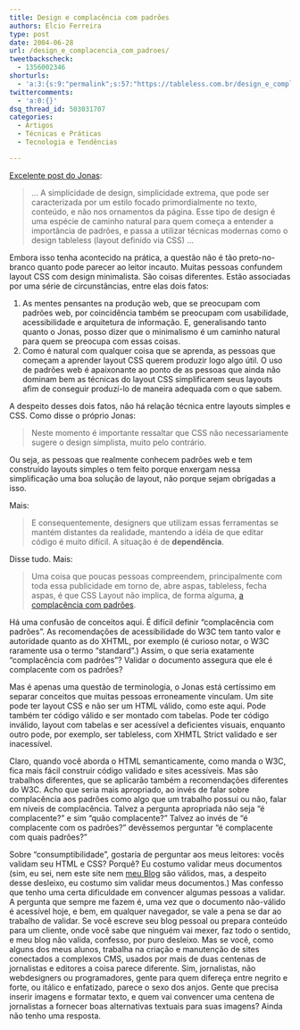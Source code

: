 ```yaml
---
title: Design e complacência com padrões
authors: Elcio Ferreira
type: post
date: 2004-06-28
url: /design_e_complacencia_com_padroes/
tweetbackscheck:
  - 1356002346
shorturls:
  - 'a:3:{s:9:"permalink";s:57:"https://tableless.com.br/design_e_complacencia_com_padroes";s:7:"tinyurl";s:26:"https://tinyurl.com/3vz6jp7";s:4:"isgd";s:19:"https://is.gd/ptjLl0";}'
twittercomments:
  - 'a:0:{}'
dsq_thread_id: 503031707
categories:
  - Artigos
  - Técnicas e Práticas
  - Tecnologia e Tendências

---
```

[Excelente post do Jonas][1]:

> &#8230; A simplicidade de design, simplicidade extrema, que pode ser caracterizada por um estilo focado primordialmente no texto, conteúdo, e não nos ornamentos da página. Esse tipo de design é uma espécie de caminho natural para quem começa a entender a importância de padrões, e passa a utilizar técnicas modernas como o design tableless (layout definido via CSS) &#8230;

Embora isso tenha acontecido na prática, a questão não é tão preto-no-branco quanto pode parecer ao leitor incauto. Muitas pessoas confundem layout CSS com design minimalista. São coisas diferentes. Estão associadas por uma série de circunstâncias, entre elas dois fatos:

  1. As mentes pensantes na produção web, que se preocupam com padrões web, por coincidência também se preocupam com usabilidade, acessibilidade e arquitetura de informação. E, generalisando tanto quanto o Jonas, posso dizer que o minimalismo é um caminho natural para quem se preocupa com essas coisas.
  2. Como é natural com qualquer coisa que se aprenda, as pessoas que começam a aprender layout CSS querem produzir logo algo útil. O uso de padrões web é apaixonante ao ponto de as pessoas que ainda não dominam bem as técnicas do layout CSS simplificarem seus layouts afim de conseguir produzí-lo de maneira adequada com o que sabem.

A despeito desses dois fatos, não há relação técnica entre layouts simples e CSS. Como disse o próprio Jonas:

> Neste momento é importante ressaltar que CSS não necessariamente sugere o design simplista, muito pelo contrário.

Ou seja, as pessoas que realmente conhecem padrões web e tem construído layouts simples o tem feito porque enxergam nessa simplificação uma boa solução de layout, não porque sejam obrigadas a isso.
  
Mais:

> E consequentemente, designers que utilizam essas ferramentas se mantém distantes da realidade, mantendo a idéia de que editar código é muito difícil. A situação é de **dependência**.

Disse tudo. Mais:

> Uma coisa que poucas pessoas compreendem, principalmente com toda essa publicidade em torno de, abre aspas, tableless, fecha aspas, é que CSS Layout não implica, de forma alguma, [a complacência com padrões][2].

Há uma confusão de conceitos aqui. É difícil definir &#8220;complacência com padrões&#8221;. As recomendações de acessibilidade do W3C tem tanto valor e autoridade quanto as do XHTML, por exemplo (é curioso notar, o W3C raramente usa o termo &#8220;standard&#8221;.) Assim, o que seria exatamente &#8220;complacência com padrões&#8221;? Validar o documento assegura que ele é complacente com os padrões?
  
Mas é apenas uma questão de terminologia, o Jonas está certíssimo em separar conceitos que muitas pessoas erroneamente vinculam. Um site pode ter layout CSS e não ser um HTML válido, como este aqui. Pode também ter código válido e ser montado com tabelas. Pode ter código inválido, layout com tabelas e ser acessível a deficientes visuais, enquanto outro pode, por exemplo, ser tableless, com XHMTL Strict validado e ser inacessível.
  
Claro, quando você aborda o HTML semanticamente, como manda o W3C, fica mais fácil construir código validado e sites acessíveis. Mas são trabalhos diferentes, que se aplicarão também a recomendações diferentes do W3C. Acho que seria mais apropriado, ao invés de falar sobre complacência aos padrões como algo que um trabalho possui ou não, falar em níveis de complacência. Talvez a pergunta apropriada não seja &#8220;é complacente?&#8221; e sim &#8220;quão complacente?&#8221; Talvez ao invés de &#8220;é complacente com os padrôes?&#8221; devêssemos perguntar &#8220;é complacente com quais padrôes?&#8221;
  
Sobre &#8220;consumptibilidade&#8221;, gostaria de perguntar aos meus leitores: vocês validam seu HTML e CSS? Porquê? Eu costumo validar meus documentos (sim, eu sei, nem este site nem [meu Blog][3] são válidos, mas, a despeito desse desleixo, eu costumo sim validar meus documentos.) Mas confesso que tenho uma certa dificuldade em convencer algumas pessoas a validar. A pergunta que sempre me fazem é, uma vez que o documento não-válido é acessível hoje, e bem, em qualquer navegador, se vale a pena se dar ao trabalho de validar. Se você escreve seu blog pessoal ou prepara conteúdo para um cliente, onde você sabe que ninguém vai mexer, faz todo o sentido, e meu blog não valida, confesso, por puro desleixo. Mas se você, como alguns dos meus alunos, trabalha na criação e manutenção de sites conectados a complexos CMS, usados por mais de duas centenas de jornalistas e editores a coisa parece diferente. Sim, jornalistas, não webdesigners ou programadores, gente para quem difereça entre negrito e forte, ou itálico e enfatizado, parece o sexo dos anjos. Gente que precisa inserir imagens e formatar texto, e quem vai convencer uma centena de jornalistas a fornecer boas alternativas textuais para suas imagens? Ainda não tenho uma resposta.

 [1]: https://jonasgalvez.com/br/blog/2004-06/bozoless "Jonas Galvez: Design e complacência com padrões"
 [2]: https://validator.w3.org/check?uri=https://tableless.com.br/
 [3]: https://elcio.locaweb.com.br/blog/ "fechaTag"